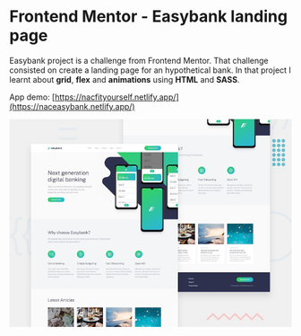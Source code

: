 # Frontend Mentor - Easybank landing page

Easybank project is a challenge from Frontend Mentor. That challenge consisted on create a landing page for an hypothetical bank. In that project I learnt about **grid**, **flex** and **animations** using **HTML** and **SASS**.

App demo: [https://nacfityourself.netlify.app/](https://naceasybank.netlify.app/)

![Design preview for the Easybank landing page coding challenge](./design/desktop-preview.jpg)

